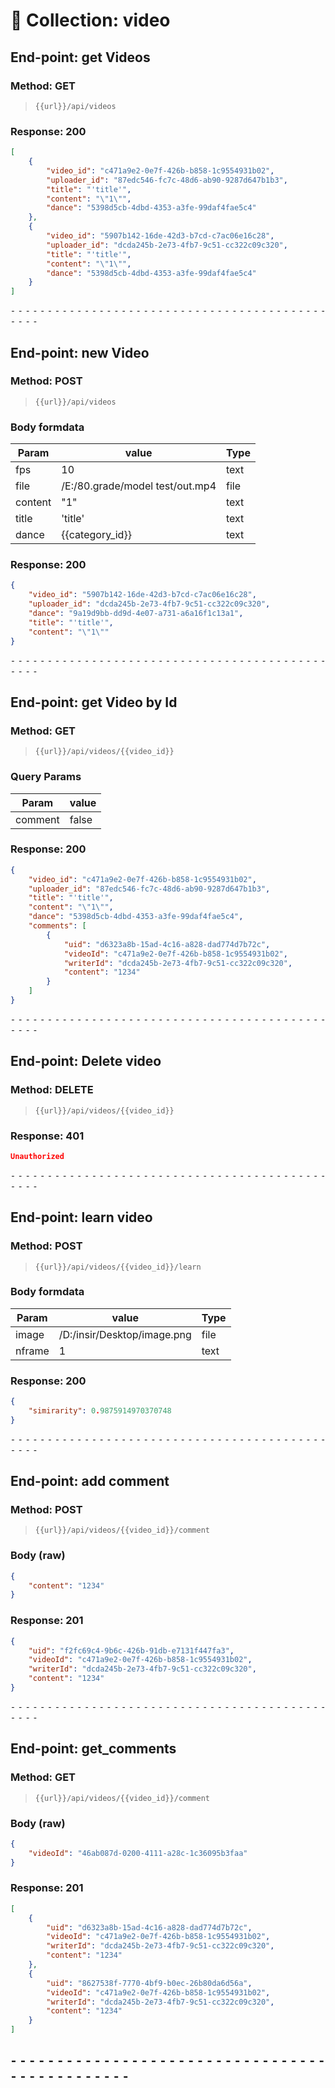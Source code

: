 # 📁 Collection: video

## End-point: get Videos

### Method: GET

> ```
> {{url}}/api/videos
> ```

### Response: 200

```json
[
    {
        "video_id": "c471a9e2-0e7f-426b-b858-1c9554931b02",
        "uploader_id": "87edc546-fc7c-48d6-ab90-9287d647b1b3",
        "title": "'title'",
        "content": "\"1\"",
        "dance": "5398d5cb-4dbd-4353-a3fe-99daf4fae5c4"
    },
    {
        "video_id": "5907b142-16de-42d3-b7cd-c7ac06e16c28",
        "uploader_id": "dcda245b-2e73-4fb7-9c51-cc322c09c320",
        "title": "'title'",
        "content": "\"1\"",
        "dance": "5398d5cb-4dbd-4353-a3fe-99daf4fae5c4"
    }
]
```

⁃ ⁃ ⁃ ⁃ ⁃ ⁃ ⁃ ⁃ ⁃ ⁃ ⁃ ⁃ ⁃ ⁃ ⁃ ⁃ ⁃ ⁃ ⁃ ⁃ ⁃ ⁃ ⁃ ⁃ ⁃ ⁃ ⁃ ⁃ ⁃ ⁃ ⁃ ⁃ ⁃ ⁃ ⁃ ⁃ ⁃ ⁃ ⁃ ⁃ ⁃ ⁃ ⁃ ⁃ ⁃ ⁃ ⁃

## End-point: new Video

### Method: POST

> ```
> {{url}}/api/videos
> ```

### Body formdata

| Param   | value                           | Type |
| ------- | ------------------------------- | ---- |
| fps     | 10                              | text |
| file    | /E:/80.grade/model test/out.mp4 | file |
| content | "1"                             | text |
| title   | 'title'                         | text |
| dance   | {{category_id}}                 | text |

### Response: 200

```json
{
    "video_id": "5907b142-16de-42d3-b7cd-c7ac06e16c28",
    "uploader_id": "dcda245b-2e73-4fb7-9c51-cc322c09c320",
    "dance": "9a19d9bb-dd9d-4e07-a731-a6a16f1c13a1",
    "title": "'title'",
    "content": "\"1\""
}
```

⁃ ⁃ ⁃ ⁃ ⁃ ⁃ ⁃ ⁃ ⁃ ⁃ ⁃ ⁃ ⁃ ⁃ ⁃ ⁃ ⁃ ⁃ ⁃ ⁃ ⁃ ⁃ ⁃ ⁃ ⁃ ⁃ ⁃ ⁃ ⁃ ⁃ ⁃ ⁃ ⁃ ⁃ ⁃ ⁃ ⁃ ⁃ ⁃ ⁃ ⁃ ⁃ ⁃ ⁃ ⁃ ⁃ ⁃

## End-point: get Video by Id

### Method: GET

> ```
> {{url}}/api/videos/{{video_id}}
> ```

### Query Params

| Param   | value |
| ------- | ----- |
| comment | false |

### Response: 200

```json
{
    "video_id": "c471a9e2-0e7f-426b-b858-1c9554931b02",
    "uploader_id": "87edc546-fc7c-48d6-ab90-9287d647b1b3",
    "title": "'title'",
    "content": "\"1\"",
    "dance": "5398d5cb-4dbd-4353-a3fe-99daf4fae5c4",
    "comments": [
        {
            "uid": "d6323a8b-15ad-4c16-a828-dad774d7b72c",
            "videoId": "c471a9e2-0e7f-426b-b858-1c9554931b02",
            "writerId": "dcda245b-2e73-4fb7-9c51-cc322c09c320",
            "content": "1234"
        }
    ]
}
```

⁃ ⁃ ⁃ ⁃ ⁃ ⁃ ⁃ ⁃ ⁃ ⁃ ⁃ ⁃ ⁃ ⁃ ⁃ ⁃ ⁃ ⁃ ⁃ ⁃ ⁃ ⁃ ⁃ ⁃ ⁃ ⁃ ⁃ ⁃ ⁃ ⁃ ⁃ ⁃ ⁃ ⁃ ⁃ ⁃ ⁃ ⁃ ⁃ ⁃ ⁃ ⁃ ⁃ ⁃ ⁃ ⁃ ⁃

## End-point: Delete video

### Method: DELETE

> ```
> {{url}}/api/videos/{{video_id}}
> ```

### Response: 401

```json
Unauthorized
```

⁃ ⁃ ⁃ ⁃ ⁃ ⁃ ⁃ ⁃ ⁃ ⁃ ⁃ ⁃ ⁃ ⁃ ⁃ ⁃ ⁃ ⁃ ⁃ ⁃ ⁃ ⁃ ⁃ ⁃ ⁃ ⁃ ⁃ ⁃ ⁃ ⁃ ⁃ ⁃ ⁃ ⁃ ⁃ ⁃ ⁃ ⁃ ⁃ ⁃ ⁃ ⁃ ⁃ ⁃ ⁃ ⁃ ⁃

## End-point: learn video

### Method: POST

> ```
> {{url}}/api/videos/{{video_id}}/learn
> ```

### Body formdata

| Param  | value                       | Type |
| ------ | --------------------------- | ---- |
| image  | /D:/insir/Desktop/image.png | file |
| nframe | 1                           | text |

### Response: 200

```json
{
    "simirarity": 0.9875914970370748
}
```

⁃ ⁃ ⁃ ⁃ ⁃ ⁃ ⁃ ⁃ ⁃ ⁃ ⁃ ⁃ ⁃ ⁃ ⁃ ⁃ ⁃ ⁃ ⁃ ⁃ ⁃ ⁃ ⁃ ⁃ ⁃ ⁃ ⁃ ⁃ ⁃ ⁃ ⁃ ⁃ ⁃ ⁃ ⁃ ⁃ ⁃ ⁃ ⁃ ⁃ ⁃ ⁃ ⁃ ⁃ ⁃ ⁃ ⁃

## End-point: add comment

### Method: POST

> ```
> {{url}}/api/videos/{{video_id}}/comment
> ```

### Body (**raw**)

```json
{
    "content": "1234"
}
```

### Response: 201

```json
{
    "uid": "f2fc69c4-9b6c-426b-91db-e7131f447fa3",
    "videoId": "c471a9e2-0e7f-426b-b858-1c9554931b02",
    "writerId": "dcda245b-2e73-4fb7-9c51-cc322c09c320",
    "content": "1234"
}
```

⁃ ⁃ ⁃ ⁃ ⁃ ⁃ ⁃ ⁃ ⁃ ⁃ ⁃ ⁃ ⁃ ⁃ ⁃ ⁃ ⁃ ⁃ ⁃ ⁃ ⁃ ⁃ ⁃ ⁃ ⁃ ⁃ ⁃ ⁃ ⁃ ⁃ ⁃ ⁃ ⁃ ⁃ ⁃ ⁃ ⁃ ⁃ ⁃ ⁃ ⁃ ⁃ ⁃ ⁃ ⁃ ⁃ ⁃

## End-point: get_comments

### Method: GET

> ```
> {{url}}/api/videos/{{video_id}}/comment
> ```

### Body (**raw**)

```json
{
    "videoId": "46ab087d-0200-4111-a28c-1c36095b3faa"
}
```

### Response: 201

```json
[
    {
        "uid": "d6323a8b-15ad-4c16-a828-dad774d7b72c",
        "videoId": "c471a9e2-0e7f-426b-b858-1c9554931b02",
        "writerId": "dcda245b-2e73-4fb7-9c51-cc322c09c320",
        "content": "1234"
    },
    {
        "uid": "8627538f-7770-4bf9-b0ec-26b80da6d56a",
        "videoId": "c471a9e2-0e7f-426b-b858-1c9554931b02",
        "writerId": "dcda245b-2e73-4fb7-9c51-cc322c09c320",
        "content": "1234"
    }
]
```

## ⁃ ⁃ ⁃ ⁃ ⁃ ⁃ ⁃ ⁃ ⁃ ⁃ ⁃ ⁃ ⁃ ⁃ ⁃ ⁃ ⁃ ⁃ ⁃ ⁃ ⁃ ⁃ ⁃ ⁃ ⁃ ⁃ ⁃ ⁃ ⁃ ⁃ ⁃ ⁃ ⁃ ⁃ ⁃ ⁃ ⁃ ⁃ ⁃ ⁃ ⁃ ⁃ ⁃ ⁃ ⁃ ⁃ ⁃
